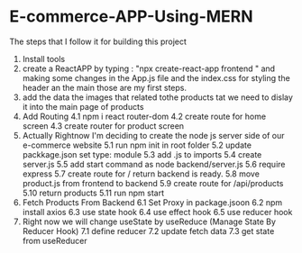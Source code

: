# E-commerce-APP-Using-MERN

The steps that I follow it for building this project

1. Install tools
2. create a ReactAPP by typing : "npx create-react-app frontend " and making some changes in the App.js file and the index.css for styling the header an the main those are my first steps.
3. add the data the images that related tothe products tat we need to dislay it into the main page of products
4. Add Routing
   4.1 npm i react router-dom
   4.2 create route for home screen
   4.3 create router for product screen
5. Actually Rightnow I'm deciding to create the node js server side of our e-commerce website
   5.1 run npm init in root folder
   5.2 update packkage.json set type: module
   5.3 add .js to imports
   5.4 create server.js
   5.5 add start command as node backend/server.js
   5.6 require express
   5.7 create route for / return backend is ready.
   5.8 move product.js from frontend to backend
   5.9 create route for /api/products
   5.10 return products
   5.11 run npm start
6. Fetch Products From Backend
   6.1 Set Proxy in package.jsoon
   6.2 npm install axios
   6.3 use state hook
   6.4 use effect hook
   6.5 use reducer hook
7. Right now we will change useState by useReduce (Manage State By Reducer Hook)
   7.1 define reducer
   7.2 update fetch data
   7.3 get state from useReducer
